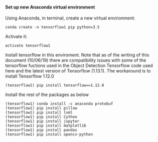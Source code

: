 #### Set up new Anaconda virtual environment

Using Anaconda, in terminal, create a new virtual environment:
```
conda create -n tensorflow1 pip python=3.5
```
Activate it: 
```
activate tensorflow1
```
Install tensorflow in this enviroment. Note that as of the writing of this document (10/06/19) there are compatibility issues with some of the tensorflow fuctions used in the Object Detection Tensorflow code used here and the latest version of Tensorflow (1.13.1). The workaround is to install Tensorflow 1.12.0
```
(tensorflow1) pip install tensorflow==1.12.0
```
Install the rest of the packages as below
```
(tensorflow1) conda install -c anaconda protobuf
(tensorflow1) pip install pillow
(tensorflow1) pip install lxml
(tensorflow1) pip install Cython
(tensorflow1) pip install jupyter
(tensorflow1) pip install matplotlib
(tensorflow1) pip install pandas
(tensorflow1) pip install opencv-python
```
